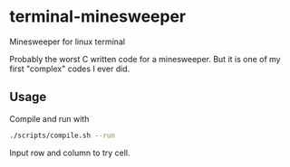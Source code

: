 # terminal-minesweeper
Minesweeper for linux terminal

Probably the worst C written code for a minesweeper. But it is one of my first "complex" codes I ever did.

## Usage

Compile and run with
```bash
./scripts/compile.sh --run
```

Input row and column to try cell.